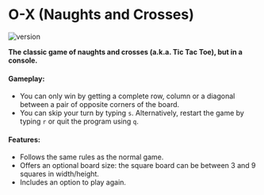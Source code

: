 # O-X (Naughts and Crosses)
![version](https://img.shields.io/badge/version-1.4.5-success)

**The classic game of naughts and crosses (a.k.a. Tic Tac Toe), but in a console.**

#### Gameplay:
* You can only win by getting a complete row, column or a diagonal between a pair of opposite corners of the board.
* You can skip your turn by typing `s`. Alternatively, restart the game by typing `r` or quit the program using `q`.
#### Features:
* Follows the same rules as the normal game.
* Offers an optional board size: the square board can be between 3 and 9 squares in width/height.
* Includes an option to play again.
